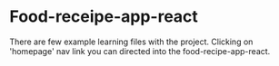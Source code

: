 # Food-receipe-app-react
There are few example learning files with the project. 
Clicking on 'homepage' nav link you can directed into the food-recipe-app-react.
